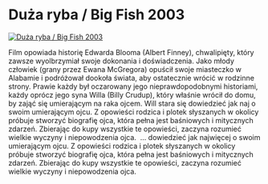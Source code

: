 Duża ryba / Big Fish 2003 
=============
[![Duża ryba / Big Fish 2003 ](http://vidos.pl/images/player.gif)](http://vidos.pl/duza-ryba-big-fish-2003)

 Film opowiada historię Edwarda Blooma (Albert Finney), chwalipięty, który zawsze wyolbrzymiał swoje dokonania i doświadczenia. Jako młody człowiek (grany przez Ewana McGregora) opuścił swoje miasteczko w Alabamie i podróżował dookoła świata, aby ostatecznie wrócić w rodzinne strony. Prawie każdy był oczarowany jego nieprawdopodobnymi historiami, każdy oprócz jego syna Willa (Billy Crudup), który właśnie wrócił do domu, by zająć się umierającym na raka ojcem. Will stara się dowiedzieć jak naj o swoim umierającym ojcu. Z opowieści rodzica i plotek słyszanych w okolicy próbuje stworzyć biografię ojca, która pełna jest baśniowych i mitycznych zdarzeń. Zbierając do kupy wszystkie te opowieści, zaczyna rozumieć wielkie wyczyny i niepowodzenia ojca.   ... dowiedzieć jak najwięcej o swoim umierającym ojcu. Z opowieści rodzica i plotek słyszanych w okolicy próbuje stworzyć biografię ojca, która pełna jest baśniowych i mitycznych zdarzeń. Zbierając do kupy wszystkie te opowieści, zaczyna rozumieć wielkie wyczyny i niepowodzenia ojca. 
